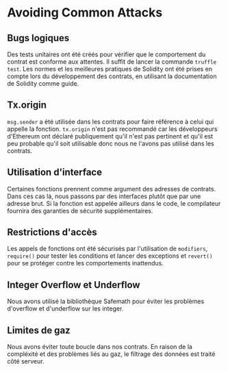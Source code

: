 # Avoiding Common Attacks

## Bugs logiques
Des tests unitaires ont été créés pour vérifier que le comportement du contrat est conforme aux attentes. Il suffit de lancer la commande `truffle test`. Les normes et les meilleures pratiques de Solidity ont été prises en compte lors du développement des contrats, en utilisant la documentation de Solidity comme guide.

## Tx.origin
`msg.sender` a été utilisée dans les contrats pour faire référence à celui qui appelle la fonction. `tx.origin` n'est pas recommandé car les développeurs d'Ethereum ont déclaré publiquement qu'il n'est pas pertinent et qu'il est peu probable qu'il soit utilisable donc nous ne l'avons pas utilisé dans les contrats.

## Utilisation d'interface
Certaines fonctions prennent comme argument des adresses de contrats. Dans ces cas là, nous passons par des interfaces plutôt que par une adresse brut. Si la fonction est appelée ailleurs dans le code, le compilateur fournira des garanties de sécurité supplémentaires.

## Restrictions d'accès
Les appels de fonctions ont été sécurisés par l'utilisation de `modifiers`, `require()` pour tester les conditions et lancer des exceptions et `revert()` pour se protéger contre les comportements inattendus.

## Integer Overflow et Underflow
Nous avons utilisé la bibliothèque Safemath pour éviter les problèmes d'overflow et d'underflow sur les integer.

## Limites de gaz
Nous avons éviter toute boucle dans nos contrats. En raison de la compléxité et des problèmes liés au gaz, le filtrage des données est traité côté serveur.